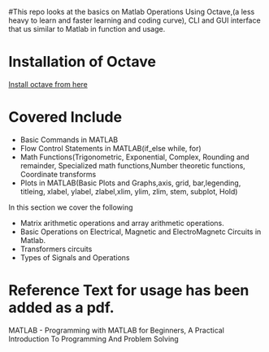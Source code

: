 
#This repo looks at the basics on Matlab Operations Using Octave,(a less heavy to learn and faster learning and coding curve), CLI and GUI interface that us similar to Matlab in function and usage.

# Installation of Octave
[Install octave from here](https://www.gnu.org/software/octave/download "Octave Homepage")

# Covered Include
- Basic Commands in MATLAB
- Flow Control Statements in MATLAB(if_else while, for)
- Math Functions(Trigonometric, Exponential, Complex, Rounding and remainder, Specialized math functions,Number theoretic functions, Coordinate transforms
- Plots in MATLAB(Basic Plots and Graphs,axis, grid, bar,legending, titleing, xlabel, ylabel, zlabel,xlim, ylim, zlim, stem, subplot, Hold)

In this section we cover the following 
 * Matrix arithmetic operations and array arithmetic operations.  
 * Basic Operations on Electrical, Magnetic and ElectroMagnetc Circuits in Matlab.
 * Transformers circuits 
 * Types of Signals and Operations 



# Reference Text for usage has been added as a pdf.
MATLAB - Programming with MATLAB for Beginners, A Practical Introduction To Programming And Problem Solving
